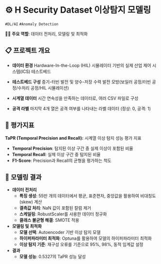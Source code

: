 # ⚙️ H Security Dataset 이상탐지 모델링
 `#DL/AI` `#Anomaly Detection`
 
 👩‍💻 **주요 역할**: 데이터 전처리, 모델링 및 최적화

 


  
## 📋 프로젝트 개요

- **데이터 환경**
    Hardware-In-the-Loop (HIL) 시뮬레이터 기반의 실제 산업 제어 시스템(ICS) 테스트베드
    
- **테스트베드 구성**
    증기-터빈 발전 및 양수-저장 수력 발전 모방(보일러 공정/터빈 공정/수처리 공정/HIL 시뮬레이션)
    
- **시계열 데이터**
    시간 연속성을 만족하는 데이터로, 여러 CSV 파일로 구성
    
- **공격 라벨**
    마지막 4개 열은 공격 여부를 나타내는 라벨 데이터 (정상: 0, 공격: 1)



## 🧩 평가지표

**TaPR (Temporal Precision and Recall):** 시계열 이상 탐지 성능 평가 지표
- **Temporal Precision**: 탐지된 이상 구간 중 실제 이상이 포함된 비율
- **Temporal Recall**: 실제 이상 구간 중 탐지된 비율
- **F1-Score**: Precision과 Recall의 균형을 평가하는 척도


  
## 🎯 모델링 결과

- **데이터 전처리**
    - **특징 생성**: 55만 개의 데이터에서 평균, 표준편차, 중앙값을 활용하여 비대칭도(skew) 계산
    - **결측값 처리**: NaN 값이 포함된 칼럼 제거
    - **스케일링**: RobustScaler를 사용한 데이터 정규화
    - **클래스 불균형 해결**: SMOTE 적용
- **모델링 및 최적화**
    - **모델 선택**: Autoencoder 기반 이상 탐지 모델
    - **하이퍼파라미터 최적화**: Optuna를 활용하여 모델의 하이퍼파라미터 최적화
    - **이상 탐지 기준**: 재구성 오류를 기준으로 95%, 98%, 동적 임계값 설정
- **결과**
    - **모델 성능**:  0.5327의 TaPR 성능 달성
